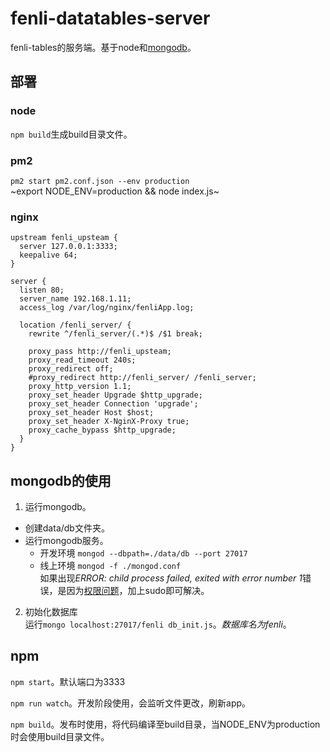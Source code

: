 # fenli-datatables-server
fenli-tables的服务端。基于node和[mongodb](http://mongodb.com)。

## 部署
### node
`npm build`生成build目录文件。
### pm2
`pm2 start pm2.conf.json --env production`  
~export NODE_ENV=production && node index.js~
### nginx
```
upstream fenli_upsteam {
  server 127.0.0.1:3333;
  keepalive 64;
}

server {
  listen 80;
  server_name 192.168.1.11;
  access_log /var/log/nginx/fenliApp.log;

  location /fenli_server/ {
    rewrite ^/fenli_server/(.*)$ /$1 break;

    proxy_pass http://fenli_upsteam;
    proxy_read_timeout 240s;
    proxy_redirect off;
    #proxy_redirect http://fenli_server/ /fenli_server;
    proxy_http_version 1.1;
    proxy_set_header Upgrade $http_upgrade;
    proxy_set_header Connection 'upgrade';
    proxy_set_header Host $host;
    proxy_set_header X-NginX-Proxy true;
    proxy_cache_bypass $http_upgrade;
  }
}
```

## mongodb的使用
1. 运行mongodb。
  - 创建data/db文件夹。
  - 运行mongodb服务。
    - 开发环境 
      `mongod --dbpath=./data/db --port 27017`
    - 线上环境
      `mongod -f ./mongod.conf`  
      如果出现*ERROR: child process failed, exited with error number 1*错误，是因为[权限问题](https://stackoverflow.com/questions/28591101/starting-mongod-fork-error-child-process-failed-exited-with-error-number-1)，加上sudo即可解决。
2. 初始化数据库  
  运行`mongo localhost:27017/fenli db_init.js`。*数据库名为fenli*。

## npm
`npm start`。默认端口为3333

`npm run watch`。开发阶段使用，会监听文件更改，刷新app。

`npm build`。发布时使用，将代码编译至build目录，当NODE_ENV为production时会使用build目录文件。
